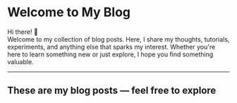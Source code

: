 # Welcome to My Blog

Hi there! 👋  
Welcome to my collection of blog posts. Here, I share my thoughts, tutorials, experiments, and anything else that sparks my interest. Whether you're here to learn something new or just explore, I hope you find something valuable.

---

## These are my blog posts — feel free to explore
